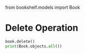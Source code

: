 from bookshelf.models import Book

# Delete Operation
```python
book.delete()
print(Book.objects.all())
